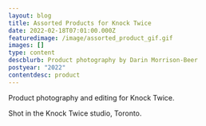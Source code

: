 ```yaml
---
layout: blog
title: Assorted Products for Knock Twice
date: 2022-02-18T07:01:00.000Z
featuredimage: /image/assorted_product_gif.gif
images: []
type: content
descblurb: Product photography by Darin Morrison-Beer
postyear: "2022"
contentdesc: product
---
```

Product photography and editing for Knock Twice.


Shot in the Knock Twice studio, Toronto.
